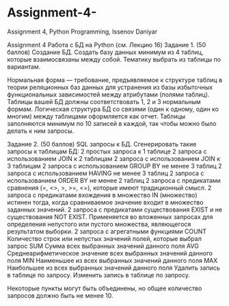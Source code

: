 # Assignment-4-
Assignment 4, Python Programming, Issenov Daniyar 

Assignment 4
Работа с БД на Python (см. Лекцию 16)
Задание 1. (50 баллов) Создание БД.
Создать базу данных минимум из 4 таблиц, которые взаимосвязаны между собой. Тематику выбрать из таблицы по вариантам.

 
Нормальная форма — требование, предъявляемое к структуре таблиц в теории реляционных баз данных для устранения из базы избыточных функциональных зависимостей между атрибутами (полями таблиц). 
Таблицы вашей БД должны соответствовать 1, 2 и 3 нормальным формам. 
	Логическая структура БД со связями (один к одному, один ко  многим) между таблицами оформляется как отчет.
Таблицы заполняются минимум по 10 записей в каждой, так чтобы можно было делать к ним запросы.


Задание 2. (50 баллов) SQL запросы к БД.
Сгенерировать такие запросы к таблицам БД:
2  простых запроса к 1 таблице
2 запроса с использованием JOIN к 2 таблицам
2 запроса с использованием JOIN к 3 таблицам
2 запроса с использованием  GROUP BY не менее 3 таблиц
2 запроса с использованием  HAVING не менее 3 таблиц
2 запроса с использованием  ORDER BY не менее 2 таблиц
2 запроса с предикатами сравнения (=, <>, >, >=, <=), которые имеют традиционный смысл.
2 запроса с предикатами вхождения в множество IN (множество) истинен тогда, когда сравниваемое значение входит в множество заданных значений.
2 запроса с предикатами  существования EXIST и не существования NOT EXIST. Применяется во вложенных запросах для определения непустого или пустого множества, являющегося результатом выборки.
 2 запроса с агрегатными функциями 
COUNT Количество строк или непустых значений полей, которые выбрал запрос 
SUM Сумма всех выбранных значений данного поля 
AVG Среднеарифметическое значение всех выбранных значений данного поля
MIN Наименьшее из всех выбранных значений данного поля 
MAX Наибольшее из всех выбранных значений данного поля
 Удалить запись в таблице по запросу.
 Изменить запись в таблице по запросу.


Некоторые пункты могут быть объединены, но общее количество запросов должно быть не менее 10.



